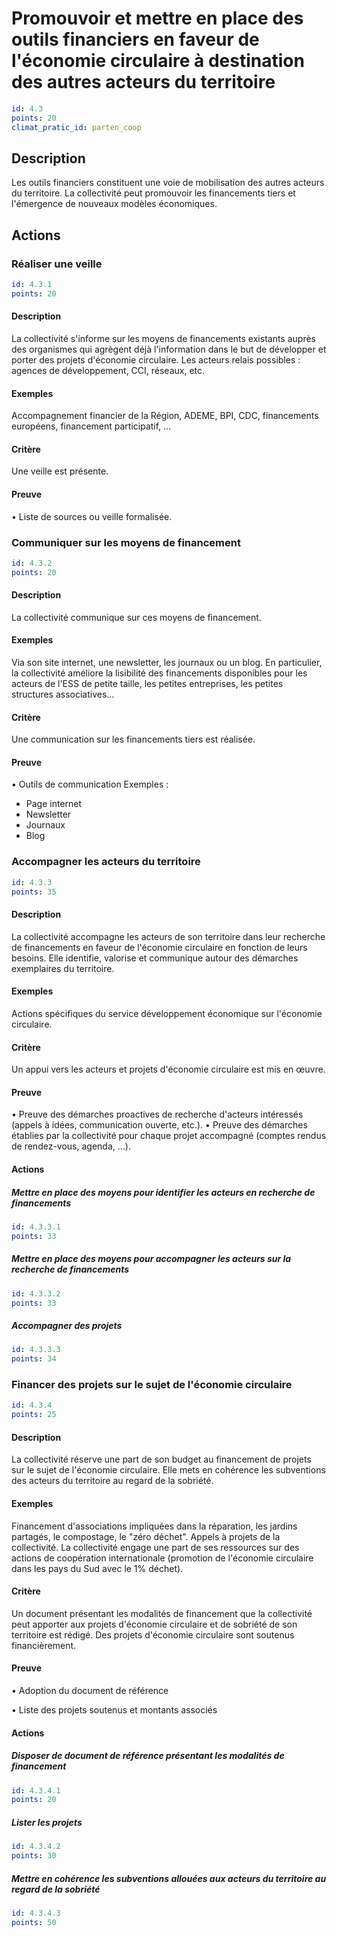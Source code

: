 # Promouvoir et mettre en place des outils financiers en faveur de l'économie circulaire à destination des autres acteurs du territoire
```yaml
id: 4.3
points: 20
climat_pratic_id: parten_coop
```
## Description
Les outils financiers constituent une voie de mobilisation des autres acteurs du territoire. La collectivité peut promouvoir les financements tiers et l'émergence de nouveaux modèles économiques.

## Actions
### Réaliser une veille
```yaml
id: 4.3.1
points: 20
```
#### Description
La collectivité s'informe sur les moyens de financements existants auprès des organismes qui agrègent déjà l'information dans le but de développer et porter des projets d'économie circulaire. Les acteurs relais possibles : agences de développement, CCI, réseaux, etc.

#### Exemples
Accompagnement financier de la Région, ADEME, BPI, CDC, financements européens, financement participatif, …

#### Critère
Une veille est présente.

#### Preuve
• Liste de sources ou veille formalisée.


### Communiquer sur les moyens de financement
```yaml
id: 4.3.2
points: 20
```
#### Description
La collectivité communique sur ces moyens de financement.

#### Exemples
Via son site internet, une newsletter, les journaux ou un blog.
En particulier, la collectivité améliore la lisibilité des financements disponibles pour les acteurs de l'ESS de petite taille, les petites entreprises, les petites structures associatives…

#### Critère
Une communication sur les financements tiers est réalisée.

#### Preuve
• Outils de communication
Exemples :
- Page internet
- Newsletter
- Journaux
- Blog


### Accompagner les acteurs du territoire
```yaml
id: 4.3.3
points: 35
```
#### Description
La collectivité accompagne les acteurs de son territoire dans leur recherche de financements en faveur de l'économie circulaire en fonction de leurs besoins. Elle identifie, valorise et communique autour des démarches exemplaires du territoire.

#### Exemples
Actions spécifiques du service développement économique sur l'économie circulaire.

#### Critère
Un appui vers les acteurs et projets d'économie circulaire est mis en œuvre.

#### Preuve
• Preuve des démarches proactives de recherche d'acteurs intéressés (appels à idées, communication ouverte, etc.).
• Preuve des démarches établies par la collectivité pour chaque projet accompagné (comptes rendus de rendez-vous, agenda, …).

#### Actions
##### Mettre en place des moyens pour identifier les acteurs en recherche de financements
```yaml
id: 4.3.3.1
points: 33
```

##### Mettre en place des moyens pour accompagner les acteurs sur la recherche de financements
```yaml
id: 4.3.3.2
points: 33
```

##### Accompagner des projets
```yaml
id: 4.3.3.3
points: 34
```


### Financer des projets sur le sujet de l'économie circulaire
```yaml
id: 4.3.4
points: 25
```
#### Description
La collectivité réserve une part de son budget au financement de projets sur le sujet de l'économie circulaire. Elle mets en cohérence les subventions des acteurs du territoire au regard de la sobriété.

#### Exemples
Financement d'associations impliquées dans la réparation, les jardins partagés, le compostage, le "zéro déchet".
Appels à projets de la collectivité.
La collectivité engage une part de ses ressources sur des actions de coopération internationale (promotion de l'économie circulaire dans les pays du Sud avec le 1% déchet).

#### Critère
Un document présentant les modalités de financement que la collectivité peut apporter aux projets d'économie circulaire et de sobriété de son territoire est rédigé.
Des projets d'économie circulaire sont soutenus financièrement.

#### Preuve
• Adoption du document de référence

• Liste des projets soutenus et montants associés

#### Actions
##### Disposer de document de référence présentant les modalités de financement
```yaml
id: 4.3.4.1
points: 20
```

##### Lister les projets
```yaml
id: 4.3.4.2
points: 30
```

##### Mettre en cohérence les subventions allouées aux acteurs du territoire au regard de la sobriété
```yaml
id: 4.3.4.3
points: 50
```


